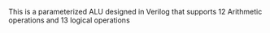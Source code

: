 This is a parameterized ALU designed in Verilog that supports 12 Arithmetic operations and 13 logical operations
